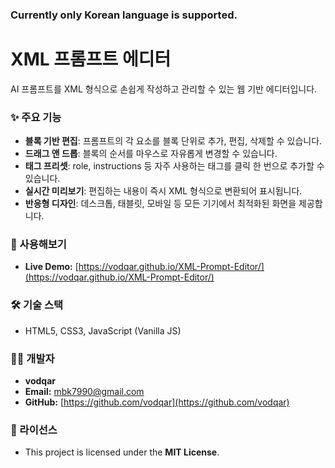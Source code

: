 ### Currently only Korean language is supported.

# **XML 프롬프트 에디터**

AI 프롬프트를 XML 형식으로 손쉽게 작성하고 관리할 수 있는 웹 기반 에디터입니다.

### **✨ 주요 기능**

* **블록 기반 편집**: 프롬프트의 각 요소를 블록 단위로 추가, 편집, 삭제할 수 있습니다.  
* **드래그 앤 드롭**: 블록의 순서를 마우스로 자유롭게 변경할 수 있습니다.  
* **태그 프리셋**: role, instructions 등 자주 사용하는 태그를 클릭 한 번으로 추가할 수 있습니다.  
* **실시간 미리보기**: 편집하는 내용이 즉시 XML 형식으로 변환되어 표시됩니다.  
* **반응형 디자인**: 데스크톱, 태블릿, 모바일 등 모든 기기에서 최적화된 화면을 제공합니다.

### **🚀 사용해보기**

* **Live Demo:** [https://vodqar.github.io/XML-Prompt-Editor/](https://vodqar.github.io/XML-Prompt-Editor/)

### **🛠️ 기술 스택**

* HTML5, CSS3, JavaScript (Vanilla JS)

### **👨‍💻 개발자**

* **vodqar**  
* **Email:** mbk7990@gmail.com  
* **GitHub:** [https://github.com/vodqar](https://github.com/vodqar)

### **📜 라이선스**

* This project is licensed under the **MIT License**.
